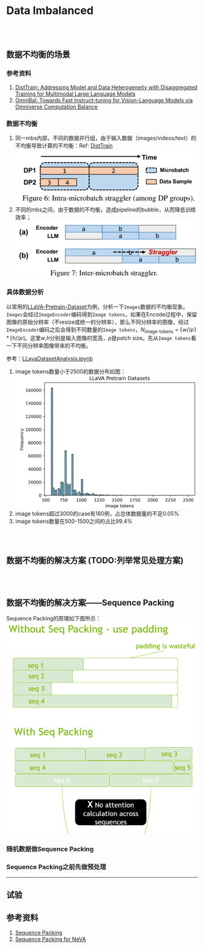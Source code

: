# Data Imbalanced

<br><br>

## 数据不均衡的场景 

### 参考资料

1. [DistTrain: Addressing Model and Data Heterogeneity with Disaggregated Training for Multimodal Large Language Models](https://arxiv.org/abs/2408.04275)
2. [OmniBal: Towards Fast Instruct-tuning for Vision-Language Models via Omniverse Computation Balance](https://arxiv.org/abs/2407.20761)

### 数据不均衡
1. 同一mbs内部，不同的数据并行组，由于输入数据（images/videos/text）的不均衡导致计算的不均衡：Ref: [DistTrain](https://arxiv.org/abs/2408.04275)
![data_imbalanced_intra_mbs_straggler](./images/data_imbalanced/data_imbalanced_intra_mbs_straggler.png)
1. 不同的mbs之间，由于数据的不均衡，造成pipeline的bubble，从而降低训练效率；
![data_imbalanced_inter_mbs_straggler](./images/data_imbalanced/data_imbalanced_inter_mbs_straggler.png)

### 具体数据分析

以常用的[LLaVA-Pretrain-Dataset](https://huggingface.co/datasets/liuhaotian/LLaVA-Pretrain)为例，分析一下`Images`数据的不均衡现象。`Images`会经过`ImageEncoder`编码得到`Image tokens`。如果在Encode过程中，保留图像的原始分辨率（不resize成统一的分辨率），那么不同分辨率的图像，经过`ImageEncoder`编码之后会得到不同数量的`Image tokens`，$N_{\text{image-tokens}}=\lceil{w//p}\rceil*\lceil{h//p}\rceil$。这里$w$,$h$分别是输入图像的宽高，$p$是patch size。先从`Image tokens`看一下不同分辨率图像带来的不均衡。

参考：[LLavaDatasetAnalysis.ipynb](./LLavaDatasetAnalysis.ipynb)

1. image tokens数量小于2500的数据分布如图：
   ![x](images/data_imbalanced/data_imbalanced_llava_datasets_stat_lessthan2500.png)
2. image tokens超过3000的case有180例，占总体数据量的不足0.05%
3. image tokens数量在500-1500之间的占比99.4%


<br><br>

## 数据不均衡的解决方案 (TODO:列举常见处理方案)


<br><br>

## 数据不均衡的解决方案——Sequence Packing

Sequence Packing的原理如下图所示：
![Sequence Packing for NeVA](./images/data_imbalanced/sequence_packing_principle.png)



### 随机数据做Sequence Packing

### Sequence Packing之前先做预处理




****

## 试验

## 参考资料
1. [Sequence Packing](https://docs.nvidia.com/nemo-framework/user-guide/24.12/nemotoolkit/features/optimizations/sequence_packing.html)
2. [Sequence Packing for NeVA](https://docs.nvidia.com/nemo-framework/user-guide/24.12/nemotoolkit/multimodal/mllm/sequence_packing.html)